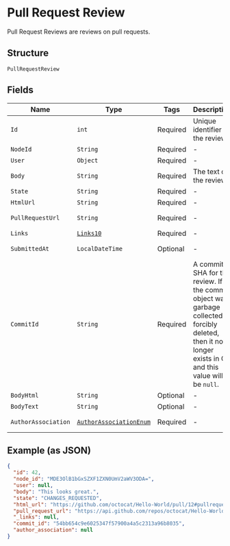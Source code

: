 
# Pull Request Review

Pull Request Reviews are reviews on pull requests.

## Structure

`PullRequestReview`

## Fields

| Name | Type | Tags | Description | Getter | Setter |
|  --- | --- | --- | --- | --- | --- |
| `Id` | `int` | Required | Unique identifier of the review | int getId() | setId(int id) |
| `NodeId` | `String` | Required | - | String getNodeId() | setNodeId(String nodeId) |
| `User` | `Object` | Required | - | Object getUser() | setUser(Object user) |
| `Body` | `String` | Required | The text of the review. | String getBody() | setBody(String body) |
| `State` | `String` | Required | - | String getState() | setState(String state) |
| `HtmlUrl` | `String` | Required | - | String getHtmlUrl() | setHtmlUrl(String htmlUrl) |
| `PullRequestUrl` | `String` | Required | - | String getPullRequestUrl() | setPullRequestUrl(String pullRequestUrl) |
| `Links` | [`Links10`](../../doc/models/links-10.md) | Required | - | Links10 getLinks() | setLinks(Links10 links) |
| `SubmittedAt` | `LocalDateTime` | Optional | - | LocalDateTime getSubmittedAt() | setSubmittedAt(LocalDateTime submittedAt) |
| `CommitId` | `String` | Required | A commit SHA for the review. If the commit object was garbage collected or forcibly deleted, then it no longer exists in Git and this value will be `null`. | String getCommitId() | setCommitId(String commitId) |
| `BodyHtml` | `String` | Optional | - | String getBodyHtml() | setBodyHtml(String bodyHtml) |
| `BodyText` | `String` | Optional | - | String getBodyText() | setBodyText(String bodyText) |
| `AuthorAssociation` | [`AuthorAssociationEnum`](../../doc/models/author-association-enum.md) | Required | - | AuthorAssociationEnum getAuthorAssociation() | setAuthorAssociation(AuthorAssociationEnum authorAssociation) |

## Example (as JSON)

```json
{
  "id": 42,
  "node_id": "MDE3OlB1bGxSZXF1ZXN0UmV2aWV3ODA=",
  "user": null,
  "body": "This looks great.",
  "state": "CHANGES_REQUESTED",
  "html_url": "https://github.com/octocat/Hello-World/pull/12#pullrequestreview-80",
  "pull_request_url": "https://api.github.com/repos/octocat/Hello-World/pulls/12",
  "_links": null,
  "commit_id": "54bb654c9e6025347f57900a4a5c2313a96b8035",
  "author_association": null
}
```

